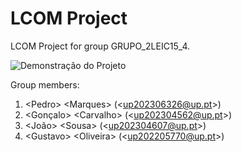 # LCOM Project

LCOM Project for group GRUPO_2LEIC15_4.

![Demonstração do Projeto](proj/doc/videodemo.gif)

Group members:

1. &lt;Pedro&gt; &lt;Marques&gt; (&lt;up202306326@up.pt&gt;)
2. &lt;Gonçalo&gt; &lt;Carvalho&gt; (&lt;up202304562@up.pt&gt;)
3. &lt;João&gt; &lt;Sousa&gt; (&lt;up202304607@up.pt&gt;)
4. &lt;Gustavo&gt; &lt;Oliveira&gt; (&lt;up202205770@up.pt&gt;)
